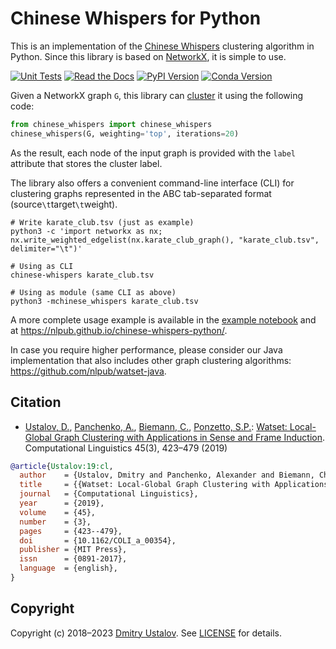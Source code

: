 # Chinese Whispers for Python

This is an implementation of the [Chinese Whispers](https://doi.org/10.3115/1654758.1654774) clustering algorithm in Python. Since this library is based on [NetworkX](https://networkx.github.io/), it is simple to use.

[![Unit Tests][github_tests_badge]][github_tests_link] [![Read the Docs][rtfd_badge]][rtfd_link] [![PyPI Version][pypi_badge]][pypi_link] [![Conda Version][conda_badge]][conda_link]

[github_tests_badge]: https://github.com/nlpub/chinese-whispers-python/workflows/Unit%20Tests/badge.svg?branch=master
[github_tests_link]: https://github.com/nlpub/chinese-whispers-python/actions?query=workflow%3A%22Unit+Tests%22
[rtfd_badge]: https://readthedocs.org/projects/chinese-whispers/badge/
[rtfd_link]: https://chinese-whispers.readthedocs.io/
[pypi_badge]: https://badge.fury.io/py/chinese-whispers.svg
[pypi_link]: https://pypi.python.org/pypi/chinese-whispers
[conda_badge]: https://img.shields.io/conda/vn/conda-forge/chinese-whispers.svg
[conda_link]: https://anaconda.org/conda-forge/chinese-whispers

Given a NetworkX graph `G`, this library can [cluster](https://en.wikipedia.org/wiki/Cluster_analysis) it using the following code:

```python
from chinese_whispers import chinese_whispers
chinese_whispers(G, weighting='top', iterations=20)
```

As the result, each node of the input graph is provided with the `label` attribute that stores the cluster label.

The library also offers a convenient command-line interface (CLI) for clustering graphs represented in the ABC tab-separated format (source`\t`target`\t`weight).

```shell
# Write karate_club.tsv (just as example)
python3 -c 'import networkx as nx; nx.write_weighted_edgelist(nx.karate_club_graph(), "karate_club.tsv", delimiter="\t")'

# Using as CLI
chinese-whispers karate_club.tsv

# Using as module (same CLI as above)
python3 -mchinese_whispers karate_club.tsv
```

A more complete usage example is available in the [example notebook](https://github.com/nlpub/chinese-whispers-python/blob/master/example.ipynb) and at <https://nlpub.github.io/chinese-whispers-python/>.

In case you require higher performance, please consider our Java implementation that also includes other graph clustering algorithms: <https://github.com/nlpub/watset-java>.

## Citation

* [Ustalov, D.](https://github.com/dustalov), [Panchenko, A.](https://github.com/alexanderpanchenko), [Biemann, C.](https://www.inf.uni-hamburg.de/en/inst/ab/lt/people/chris-biemann.html), [Ponzetto, S.P.](https://www.uni-mannheim.de/dws/people/professors/prof-dr-simone-paolo-ponzetto/): [Watset: Local-Global Graph Clustering with Applications in Sense and Frame Induction](https://doi.org/10.1162/COLI_a_00354). Computational Linguistics 45(3), 423&ndash;479 (2019)

```bibtex
@article{Ustalov:19:cl,
  author    = {Ustalov, Dmitry and Panchenko, Alexander and Biemann, Chris and Ponzetto, Simone Paolo},
  title     = {{Watset: Local-Global Graph Clustering with Applications in Sense and Frame Induction}},
  journal   = {Computational Linguistics},
  year      = {2019},
  volume    = {45},
  number    = {3},
  pages     = {423--479},
  doi       = {10.1162/COLI_a_00354},
  publisher = {MIT Press},
  issn      = {0891-2017},
  language  = {english},
}
```

## Copyright

Copyright (c) 2018&ndash;2023 [Dmitry Ustalov](https://github.com/dustalov). See [LICENSE](LICENSE) for details.
